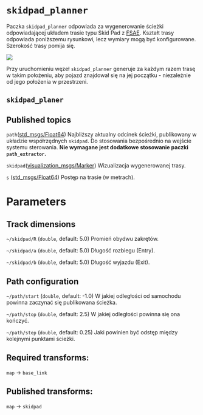 
# `skidpad_planner`

Paczka `skidpad_planner` odpowiada za wygenerowanie ścieżki odpowiadającej układem trasie typu Skid Pad z [FSAE](https://www.fsaeonline.com/). Kształt trasy odpowiada poniższemu rysunkowi, lecz wymiary mogą być konfigurowane. Szerokość trasy pomija się.

![](https://eforce.cvut.cz/wp-content/uploads/2018/09/skid-1.jpg)

Przy uruchomieniu węzeł `skidpad_planner` generuje za każdym razem trasę w takim położeniu, aby pojazd znajdował się na jej początku - niezależnie od jego położenia w przestrzeni.

## `skidpad_planer`

## Published topics
`path`([std_msgs/Float64](http://docs.ros.org/api/std_msgs/html/msg/Float64.html)) Najbliższy aktualny odcinek ścieżki, publikowany w układzie współrzędnych `skidpad`. Do stosowania bezpośrednio na wejście systemu sterowania. **Nie wymagane jest dodatkowe stosowanie paczki `path_extractor`.**

`skidpad`([visualization_msgs/Marker](http://docs.ros.org/api/std_msgs/html/msg/Float64.html)) Wizualizacja wygenerowanej trasy.

`s` ([std_msgs/Float64](http://docs.ros.org/api/std_msgs/html/msg/Float64.html)) Postęp na trasie (w metrach).

# Parameters

## Track dimensions

`~/skidpad/R` (`double`, default: 5.0) Promień obydwu zakrętów.

`~/skidpad/a` (`double`, default: 5.0) Długość rozbiegu (Entry).

`~/skidpad/b` (`double`, default: 5.0) Długość wyjazdu (Exit).

## Path configuration

`~/path/start` (`double`, default: -1.0) W jakiej odległości od samochodu powinna zaczynać się publikowana ścieżka.

`~/path/stop` (`double`, default: 2.5) W jakiej odległości powinna się ona kończyć.

`~/path/step` (`double`, default: 0.25) Jaki powinien być odstęp między kolejnymi punktami ścieżki.

## Required transforms:

`map` → `base_link`

## Published transforms:

`map` → `skidpad`
